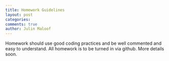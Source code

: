 ```yaml
---
title: Homework Guidelines
layout: post
categories:
comments: true
author: Julin Maloof
---
```


Homework should use good coding practices and be well commented and easy to understand.  All homework is to be turned in via github.  More details soon.

